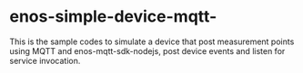# enos-simple-device-mqtt-
This is the sample codes to simulate a device that post measurement points using MQTT and enos-mqtt-sdk-nodejs, post device events and listen for service invocation.
